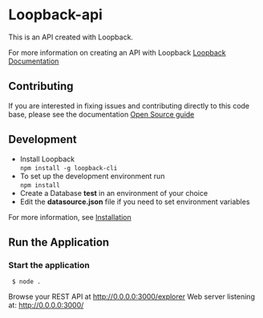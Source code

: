 # Loopback-api
This is an API created with Loopback.

For more information on creating an API with Loopback [Loopback Documentation](http://loopback.io/doc/en/lb3/)

## Contributing
If you are interested in fixing issues and contributing directly to this code base, please see the documentation [Open Source guide](https://opensource.guide/how-to-contribute/)

## Development
* Install Loopback  
` npm install -g loopback-cli `
* To set up the development environment run  
`npm install`
* Create a Database **test** in an environment of your choice  
* Edit the **datasource.json** file if you need to set environment variables  

For more information, see [Installation](http://loopback.io/doc/en/lb3/Installation)

## Run the Application

### Start the application

`
$ node .`

Browse your REST API at http://0.0.0.0:3000/explorer
Web server listening at: http://0.0.0.0:3000/
